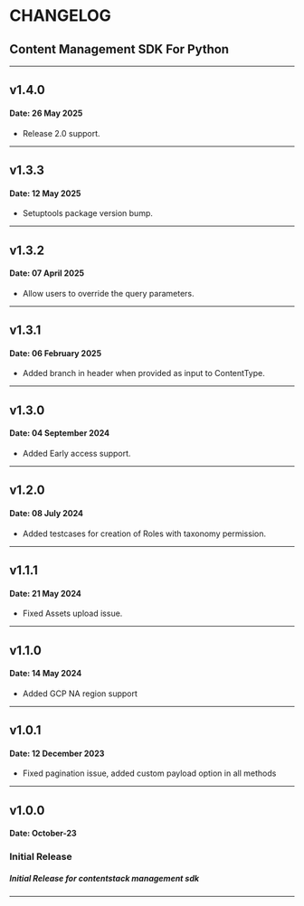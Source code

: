 # CHANGELOG

## Content Management SDK For Python
---
## v1.4.0

#### Date:  26 May 2025

- Release 2.0 support.
---
## v1.3.3

#### Date:  12 May 2025

- Setuptools package version bump.
---
## v1.3.2

#### Date:  07 April 2025

- Allow users to override the query parameters.
---
## v1.3.1

#### Date:  06 February 2025

- Added branch in header when provided as input to ContentType.
---
## v1.3.0

#### Date:  04 September 2024

- Added Early access support.
---

## v1.2.0

#### Date:  08 July 2024

- Added testcases for creation of Roles with taxonomy permission.
---

## v1.1.1

#### Date: 21 May 2024

- Fixed Assets upload issue.
---

## v1.1.0

#### Date: 14 May 2024

- Added GCP NA region support
---

## v1.0.1

#### Date: 12 December 2023

- Fixed pagination issue, added custom payload option in all methods 
---

## v1.0.0

#### Date: October-23

### Initial Release

##### Initial Release for contentstack management sdk

---
